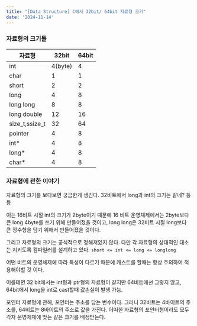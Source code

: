 ```yaml
---
title: "[Data Structure] C에서 32bit/ 64bit 자료형 크기"
date: '2024-11-14'
---
```

### 자료형의 크기들
| 자료형 | 32bit | 64bit |
|--------|-------|-------|
| int    | 4(byte)| 4     |
| char	 | 1	|	1 |	
| short  | 2     | 2     |
| long   | 4     | 8     |
| long long | 8  | 8     |
|long double|12		|16		|
|size_t,ssize_t| 32		| 64	|
|pointer| 4		| 8		|
|int*| 4		| 8		|
|long*| 4		| 8		|
|char*| 4		| 8		|

### 자료형에 관한 이야기
자료형의 크기를 보다보면 궁금한게 생긴다.
32비트에서 long과 int의 크기는 같네? 등등

이는 16비트 시절 int의 크기가 2byte이기 때문에
16 비트 운영체제에서는 2byte보다 큰 long 4byte를 쓰기 위해 만들어졌을 것이고,
long long은 32비트 시절 long보다 큰 정수형을 담기 위해서 만들어졌을 것이다.

그리고 자료형의 크기는 공식적으로 정해져있지 않다. 다만 각 자료형의 상대적인 대소는 지키도록 컴파일러를 설계하고 있다. 
`short <= int <= long <= longlong`

어떤 비트의 운영체제에 따라 특성이 다르기 때문에 캐스트를 할때는 항상 주의하여 적용해야할 것 이다.

이를테면 32 bit에서는 int형과 ptr형의 자료형이 같지만 64비트에선 그렇지 않고, 64bit에서 long을 int로 cast할때 값손실이 발생 가능.

포인터 자료형에 관해, 포인터는 주소를 담는 변수이다. 그러니 32비트는 4바이트의 주소를, 64비트는 8바이트의 주소로 값을 가진다. 어떠한 자료형의 포인터형이라도 모두 각자 운영체제에 맞는 같은 크기를 배정받는다.